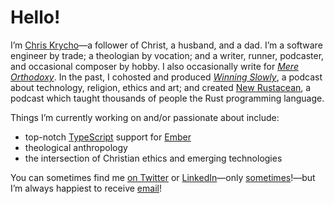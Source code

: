 # Hello!

I’m [Chris Krycho][home]—a follower of Christ, a husband, and a dad. I’m a software engineer by trade; a theologian by vocation; and a writer, runner, podcaster, and occasional composer by hobby. I also occasionally write for [<cite>Mere Orthodoxy</cite>][mere-o]. In the past, I cohosted and produced [<cite>Winning Slowly</cite>][ws], a podcast about technology, religion, ethics and art; and created [New Rustacean][nr], a podcast which taught thousands of people the Rust programming language.

[home]: https://v5.chriskrycho.com
[ws]: https://winningslowly.org
[mere-o]: https://mereorthodoxy.com
[nr]: https://newrustacean.com

Things I’m currently working on and/or passionate about include:

- top-notch [TypeScript][ts] support for [Ember][ember]
- theological anthropology
- the intersection of Christian ethics and emerging technologies

You can sometimes find me [on Twitter][twitter] or [LinkedIn][li]—only [sometimes][schedule]!—but I’m always happiest to receive [email](mailto:hello@chriskrycho.com)!

[ts]: https://www.typescriptlang.org
[ember]: https://emberjs.com
[rewrite]: https://rewrite.software
[twitter]: https://twitter.com/chriskrycho
[li]: https://www.linkedin.com/in/chriskrycho/
[schedule]: https://v5.chriskrycho.com/journal/reluctantly-returning-to-social-media/
